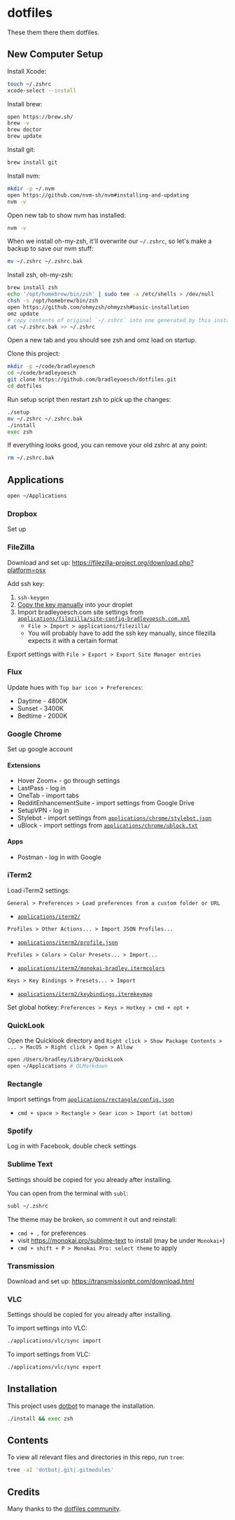 # dotfiles

These them there them dotfiles.

## New Computer Setup

Install Xcode:

```bash
touch ~/.zshrc
xcode-select --install
```

Install brew:

```bash
open https://brew.sh/
brew -v
brew doctor
brew update
```

Install git:

```bash
brew install git
```

Install nvm:

```bash
mkdir -p ~/.nvm
open https://github.com/nvm-sh/nvm#installing-and-updating
nvm -v
```

Open new tab to show nvm has installed:

```bash
nvm -v
```

When we install oh-my-zsh, it'll overwrite our `~/.zshrc`, so let's make a backup to save our nvm stuff:

```bash
mv ~/.zshrc ~/.zshrc.bak
```

Install zsh, oh-my-zsh:

```bash
brew install zsh
echo '/opt/homebrew/bin/zsh' | sudo tee -a /etc/shells > /dev/null
chsh -s /opt/homebrew/bin/zsh
open https://github.com/ohmyzsh/ohmyzsh#basic-installation
omz update
# copy contents of original `~/.zshrc` into one generated by this install
cat ~/.zshrc.bak >> ~/.zshrc
```

Open a new tab and you should see zsh and omz load on startup.

Clone this project:

```bash
mkdir -p ~/code/bradleyoesch
cd ~/code/bradleyoesch
git clone https://github.com/bradleyoesch/dotfiles.git
cd dotfiles
```

Run setup script then restart zsh to pick up the changes:

```bash
./setup
mv ~/.zshrc ~/.zshrc.bak
./install
exec zsh
```

If everything looks good, you can remove your old zshrc at any point:

```bash
rm ~/.zshrc.bak
```

## Applications

```bash
open ~/Applications
```

### Dropbox

Set up

### FileZilla

Download and set up: https://filezilla-project.org/download.php?platform=osx

Add ssh key:
1. `ssh-keygen`
1.  [Copy the key manually](https://www.digitalocean.com/community/tutorials/how-to-set-up-ssh-keys-on-ubuntu-20-04#copying-the-public-key-manually) into your droplet
1. Import bradleyoesch.com site settings from [`applications/filezilla/site-config-bradleyoesch.com.xml`](applications/filezilla/site-config-bradleyoesch.com.xml)
   - `File > Import > applications/filezilla/`
   - You will probably have to add the ssh key manually, since filezilla expects it with a certain format

Export settings with `File > Export > Export Site Manager entries`

### Flux

Update hues with `Top bar icon > Preferences`:
- Daytime - 4800K
- Sunset - 3400K
- Bedtime - 2000K

### Google Chrome

Set up google account

#### Extensions

- Hover Zoom+ - go through settings
- LastPass - log in
- OneTab - import tabs
- RedditEnhancementSuite - import settings from Google Drive
- SetupVPN - log in
- Stylebot - import settings from [`applications/chrome/stylebot.json`](applications/chrome/stylebot.json)
- uBlock - import settings from [`applications/chrome/ublock.txt`](applications/chrome/ublock.txt)

#### Apps

- Postman - log in with Google

### iTerm2

Load iTerm2 settings:

`General > Preferences > Load preferences from a custom folder or URL`
- [`applications/iterm2/`](applications/iterm2/)


`Profiles > Other Actions... > Import JSON Profiles...`
- [`applications/iterm2/profile.json`](applications/iterm2/profile.json)

`Profiles > Colors > Color Presets... > Import...`
- [`applications/iterm2/monokai-bradley.itermcolors`](applications/iterm2/monokai-bradley.itermcolors)

`Keys > Key Bindings > Presets... > Import`
- [`applications/iterm2/keybindings.itermkeymap`](applications/iterm2/keybindings.itermkeymap)

Set global hotkey:
`Preferences > Keys > Hotkey > cmd + opt + `

### QuickLook

Open the Quicklook directory and `Right click > Show Package Contents > ... > MacOS > Right click > Open > Allow`

```bash
open /Users/bradley/Library/QuickLook
open ~/Applications # QLMarkdown
```

### Rectangle

Import settings from [`applications/rectangle/config.json`](applications/rectangle/config.json)
- `cmd + space > Rectangle > Gear icon > Import (at bottom)`

### Spotify

Log in with Facebook, double check settings

### Sublime Text

Settings should be copied for you already after installing.

You can open from the terminal with `subl`:

```bash
subl ~/.zshrc
```

The theme may be broken, so comment it out and reinstall:

- `cmd + ,` for preferences
- visit https://monokai.pro/sublime-text to install (may be under `Monokai+`)
- `cmd + shift + P > Monokai Pro: select theme` to apply

### Transmission

Download and set up: https://transmissionbt.com/download.html

### VLC

Settings should be copied for you already after installing.

To import settings into VLC:

```bash
./applications/vlc/sync import
```

To import settings from VLC:

```bash
./applications/vlc/sync export
```

## Installation

This project uses [dotbot](https://github.com/anishathalye/dotbot) to manage the installation.

```bash
./install && exec zsh
```

## Contents

To view all relevant files and directories in this repo, run `tree`:

```bash
tree -aI 'dotbot|.git|.gitmodules'
```

## Credits

Many thanks to the [dotfiles community](https://dotfiles.github.io).
